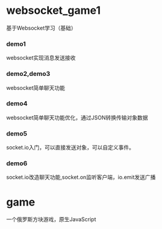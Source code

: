 # websocket_game1
基于Websocket学习（基础）
### demo1
websocket实现消息发送接收
### demo2,demo3
websocket简单聊天功能
### demo4
websocket简单聊天功能优化，通过JSON转换传输对象数据
### demo5
socket.io入门，可以直接发送对象，可以自定义事件。
### demo6
socket.io改造聊天功能,socket.on监听客户端，io.emit发送广播

# game
一个俄罗斯方块游戏，原生JavaScript
